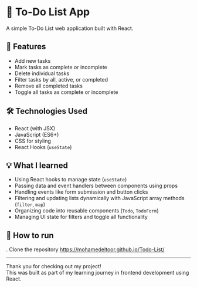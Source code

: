 # 📝 To-Do List App

A simple To-Do List web application built with React.

## 🚀 Features
- Add new tasks
- Mark tasks as complete or incomplete
- Delete individual tasks
- Filter tasks by all, active, or completed
- Remove all completed tasks
- Toggle all tasks as complete or incomplete

## 🛠️ Technologies Used
- React (with JSX)
- JavaScript (ES6+)
- CSS for styling
- React Hooks (`useState`)

## 💡 What I learned
- Using React hooks to manage state (`useState`)
- Passing data and event handlers between components using props
- Handling events like form submission and button clicks
- Filtering and updating lists dynamically with JavaScript array methods (`filter`, `map`)
- Organizing code into reusable components (`Todo`, `TodoForm`)
- Managing UI state for filters and toggle all functionality

## 📂 How to run
. Clone the repository
https://mohamedeltoor.github.io/Todo-List/

---

Thank you for checking out my project!  
This was built as part of my learning journey in frontend development using React.
